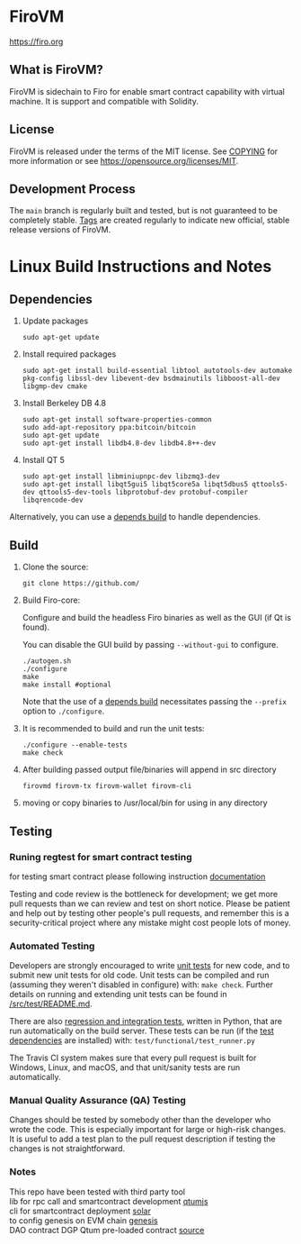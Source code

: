 FiroVM
=====================================

https://firo.org

What is FiroVM?
----------------

FiroVM is sidechain to Firo for enable smart contract capability with virtual machine. It is support and compatible with Solidity.

License
-------

FiroVM is released under the terms of the MIT license. See [COPYING](COPYING) for more
information or see https://opensource.org/licenses/MIT.

Development Process
-------------------

The `main` branch is regularly built and tested, but is not guaranteed to be
completely stable. [Tags](https://github.com/nopslide/firovm/tags) are created
regularly to indicate new official, stable release versions of FiroVM.

Linux Build Instructions and Notes
==================================

Dependencies
----------------------
1.  Update packages

        sudo apt-get update

2.  Install required packages

        sudo apt-get install build-essential libtool autotools-dev automake pkg-config libssl-dev libevent-dev bsdmainutils libboost-all-dev libgmp-dev cmake

3.  Install Berkeley DB 4.8

        sudo apt-get install software-properties-common
        sudo add-apt-repository ppa:bitcoin/bitcoin
        sudo apt-get update
        sudo apt-get install libdb4.8-dev libdb4.8++-dev

4.  Install QT 5

        sudo apt-get install libminiupnpc-dev libzmq3-dev
        sudo apt-get install libqt5gui5 libqt5core5a libqt5dbus5 qttools5-dev qttools5-dev-tools libprotobuf-dev protobuf-compiler libqrencode-dev

Alternatively, you can use a [depends build](depends/README.md) to handle dependencies.

Build
----------------------
1.  Clone the source:

        git clone https://github.com/

2.  Build Firo-core:

    Configure and build the headless Firo binaries as well as the GUI (if Qt is found).

    You can disable the GUI build by passing `--without-gui` to configure.
        
        ./autogen.sh
        ./configure
        make
        make install #optional

    Note that the use of a [depends build](depends/README.md) necessitates passing the `--prefix` option to `./configure`.

3.  It is recommended to build and run the unit tests:

        ./configure --enable-tests
        make check

4.  After building passed output file/binaries will append in src directory

        firovmd firovm-tx firovm-wallet firovm-cli

5.  moving or copy binaries to /usr/local/bin for using in any directory

Testing
-------

### Runing regtest for smart contract testing
 for testing smart contract please following instruction [documentation](doc/run-regtest-smartcontract.md)

Testing and code review is the bottleneck for development; we get more pull
requests than we can review and test on short notice. Please be patient and help out by testing
other people's pull requests, and remember this is a security-critical project where any mistake might cost people
lots of money.

### Automated Testing

Developers are strongly encouraged to write [unit tests](src/test/README.md) for new code, and to
submit new unit tests for old code. Unit tests can be compiled and run
(assuming they weren't disabled in configure) with: `make check`. Further details on running
and extending unit tests can be found in [/src/test/README.md](/src/test/README.md).

There are also [regression and integration tests](/test), written
in Python, that are run automatically on the build server.
These tests can be run (if the [test dependencies](/test) are installed) with: `test/functional/test_runner.py`

The Travis CI system makes sure that every pull request is built for Windows, Linux, and macOS, and that unit/sanity tests are run automatically.

### Manual Quality Assurance (QA) Testing

Changes should be tested by somebody other than the developer who wrote the
code. This is especially important for large or high-risk changes. It is useful
to add a test plan to the pull request description if testing the changes is
not straightforward.

### Notes 

This repo have been tested with third party tool  
lib for rpc call and smartcontract development [qtumjs](https://github.com/qtumproject/qtumjs)  
cli for smartcontract deployment [solar](https://github.com/qtumproject/solar)  
to config genesis on EVM chain [genesis](./src/cpp-ethereum/libethashseal/genesis/fvmMainNetwork.cpp)  
DAO contract DGP Qtum pre-loaded contract [source](https://github.com/qtumproject/qtum-dgp)

